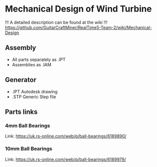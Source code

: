 # Mechanical Design of Wind Turbine

!!! A detailed description can be found at the wiki !!!
https://github.com/GuitarCraftMiner/RealTime5-Team-2/wiki/Mechanical-Design

## Assembly
* All parts separately as .IPT
* Assemblies as .IAM

## Generator
* .IPT Autodesk drawing
* .STP Generic Step file

## Parts links

### 4mm Ball Bearings
Link: https://uk.rs-online.com/web/p/ball-bearings/6189890/
### 10mm Ball Bearings
Link: https://uk.rs-online.com/web/p/ball-bearings/6189979/

